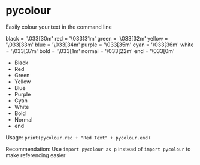 # pycolour

Easily colour your text in the command line

black   = '\033[30m'
red = '\033[31m'
green   = '\033[32m'
yellow  = '\033[33m'
blue    = '\033[34m'
purple  = '\033[35m'
cyan    = '\033[36m'
white   = '\033[37m'
bold    = '\033[1m'
normal  = '\033[22m'
end     = '\033[0m'

- Black
- Red
- Green
- Yellow
- Blue
- Purple
- Cyan
- White
- Bold
- Normal
- end

Usage:
```print(pycolour.red + "Red Text" + pycolour.end)```

Recommendation:
Use ```import pycolour as p``` instead of ```import pycolour``` to make referencing easier